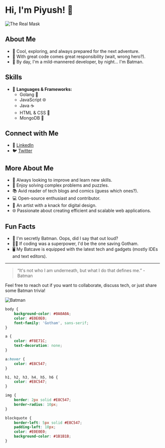 # Hi, I'm Piyush! 🦇

![The Real Mask](https://media.tenor.com/WSTXny1zY-IAAAAM/the-batman-robert-pattinson.gif)

## About Me

- 🌟 Cool, exploring, and always prepared for the next adventure.
- 🧠 With great code comes great responsibility (wait, wrong hero?).
- 🦇 By day, I'm a mild-mannered developer, by night... I'm Batman. 

## Skills

- 🦾 **Languages & Frameworks:** 
  - Golang 🦇
  - JavaScript 🌐
  - Java ☕
  - HTML & CSS 🎨
  - MongoDB 🍃

## Connect with Me

- 🔗 [LinkedIn](https://www.linkedin.com/in/yourprofile)
- 🐦 [Twitter](https://twitter.com/yourprofile)

## More About Me

- 🚀 Always looking to improve and learn new skills.
- 🧩 Enjoy solving complex problems and puzzles.
- 📚 Avid reader of tech blogs and comics (guess which ones?).
- 💻 Open-source enthusiast and contributor.
- 🎨 An artist with a knack for digital design.
- 🌐 Passionate about creating efficient and scalable web applications.

## Fun Facts

- 🦇 I'm secretly Batman. Oops, did I say that out loud?
- 🦸‍♂️ If coding was a superpower, I'd be the one saving Gotham.
- 🖥️ My Batcave is equipped with the latest tech and gadgets (mostly IDEs and text editors).

---

> “It's not who I am underneath, but what I do that defines me.” - Batman

Feel free to reach out if you want to collaborate, discuss tech, or just share some Batman trivia!

![Batman](https://media.tenor.com/1Xy0mZ4YDBQAAAAC/batman-bruce-wayne.gif)

```css
body {
    background-color: #0A0A0A;
    color: #E0E0E0;
    font-family: 'Gotham', sans-serif;
}

a {
    color: #F8E71C;
    text-decoration: none;
}

a:hover {
    color: #E8C547;
}

h1, h2, h3, h4, h5, h6 {
    color: #E8C547;
}

img {
    border: 2px solid #E8C547;
    border-radius: 10px;
}

blockquote {
    border-left: 5px solid #E8C547;
    padding-left: 10px;
    color: #E0E0E0;
    background-color: #1B1B1B;
}
